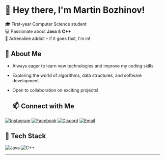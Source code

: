 # 👋 Hey there, I'm Martin Bozhinov!

🎓 First-year Computer Science student  
💻 Passionate about **Java** & **C++**  
🎢 Adrenaline addict – if it goes fast, I'm in!  

## 🚀 About Me
- Always eager to learn new technologies and improve my coding skills  
- Exploring the world of algorithms, data structures, and software development  
- Open to collaboration on exciting projects!

  ## 📫 Connect with Me

[![Instagram](https://img.shields.io/badge/Instagram-E4405F?style=for-the-badge&logo=instagram&logoColor=white)](https://www.instagram.com/bojinov15)
[![Facebook](https://img.shields.io/badge/Facebook-1877F2?style=for-the-badge&logo=facebook&logoColor=white)](https://bg-bg.facebook.com/martin.bozhinov.7)
[![Discord](https://img.shields.io/badge/Discord-5865F2?style=for-the-badge&logo=discord&logoColor=white)](https://discord.com/users/MarTo#9442)
[![Email](https://img.shields.io/badge/Email-D14836?style=for-the-badge&logo=gmail&logoColor=white)](mailto:martibozhinov7@gmail.com)

## 🔧 Tech Stack
![Java](https://img.shields.io/badge/Java-ED8B00?style=for-the-badge&logo=java&logoColor=white)
![C++](https://img.shields.io/badge/C++-00599C?style=for-the-badge&logo=cplusplus&logoColor=white)

---
